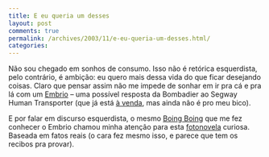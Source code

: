 ```yaml
---
title: E eu queria um desses
layout: post
comments: true
permalink: /archives/2003/11/e-eu-queria-um-desses.html/
categories:
---
```

Não sou chegado em sonhos de consumo. Isso não é retórica esquerdista, pelo contrário, é ambição: eu quero mais dessa vida do que ficar desejando coisas. Claro que pensar assim não me impede de sonhar em ir pra cá e pra lá com um <a href="http://www.recreation.bombardier.com/En/Media/PressReleases.aspx?press=2005" >Embrio</a> &#8211; uma possível resposta da Bombadier ao Segway Human Transporter (que já está <a href="http://www.amazon.com/exec/obidos/tg/detail/-/B00007EPJ6/102-2072535-8431328?v=glance" target="_blank">à venda</a>, mas ainda não é pro meu bico).

E por falar em discurso esquerdista, o mesmo <a href="http://boingboing.net">Boing Boing</a> que me fez conhecer o Embrio chamou minha atenção para esta <a href="http://www.monochrom.at/tuerme-von-hanoi/">fotonovela</a> curiosa. Baseada em fatos reais (o cara fez mesmo isso, e parece que tem os recibos pra provar).